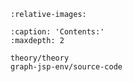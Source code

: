 
```{include} ../../README.md
:relative-images:
```


```{toctree}
:caption: 'Contents:'
:maxdepth: 2

theory/theory
graph-jsp-env/source-code
```
